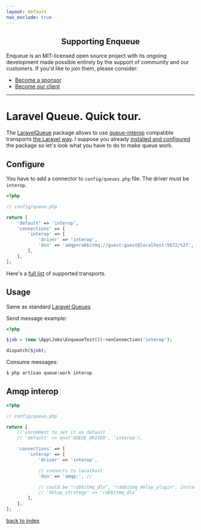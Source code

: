 ```yaml
---
layout: default
nav_exclude: true
---
```

<h2 align="center">Supporting Enqueue</h2>

Enqueue is an MIT-licensed open source project with its ongoing development made possible entirely by the support of community and our customers. If you'd like to join them, please consider:

- [Become a sponsor](https://www.patreon.com/makasim)
- [Become our client](http://forma-pro.com/)

---

# Laravel Queue. Quick tour.

The [LaravelQueue](https://github.com/php-enqueue/laravel-queue) package allows to use [queue-interop](https://github.com/queue-interop/queue-interop) compatible transports [the Laravel way](https://laravel.com/docs/5.4/queues).
I suppose you already [installed and configured](quick_tour.md) the package so let's look what you have to do to make queue work.

## Configure

You have to add a connector to `config/queues.php` file. The driver must be `interop`.

```php
<?php

// config/queue.php

return [
    'default' => 'interop',
    'connections' => [
        'interop' => [
            'driver' => 'interop',
            'dsn' => 'amqp+rabbitmq://guest:guest@localhost:5672/%2f',
        ],
    ],
];
```

Here's a [full list](../transport) of supported transports.

## Usage

Same as standard [Laravel Queues](https://laravel.com/docs/5.4/queues)

Send message example:

```php
<?php

$job = (new \App\Jobs\EnqueueTest())->onConnection('interop');

dispatch($job);
```

Consume messages:

```bash
$ php artisan queue:work interop
```

## Amqp interop

```php
<?php

// config/queue.php

return [
    // uncomment to set it as default
    // 'default' => env('QUEUE_DRIVER', 'interop'),

    'connections' => [
        'interop' => [
            'driver' => 'interop',

            // connects to localhost
            'dsn' => 'amqp:', //

            // could be "rabbitmq_dlx", "rabbitmq_delay_plugin", instance of DelayStrategy interface or null
            // 'delay_strategy' => 'rabbitmq_dlx'
        ],
    ],
];
```

[back to index](../index.md)
